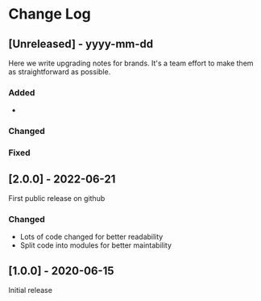 
# Change Log
 
## [Unreleased] - yyyy-mm-dd
 
Here we write upgrading notes for brands. It's a team effort to make them as
straightforward as possible.
 
### Added
- 
 
### Changed
 
### Fixed

## [2.0.0] - 2022-06-21
  
First public release on github
 
### Changed
  
- Lots of code changed for better readability
- Split code into modules for better maintability

 
## [1.0.0] - 2020-06-15
  
Initial release

